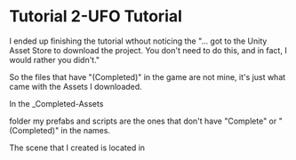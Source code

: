 # Tutorial 2-UFO Tutorial

I ended up finishing the tutorial wthout noticing the "... got to the Unity Asset Store to download the project. You don't need to do this, and in fact, I would rather you didn't." 

So the files that have "(Completed)" in the game are not mine, it's just what came with the Assets I downloaded.

In the 
_Completed-Assets 

folder my prefabs and scripts are the ones that don't have "Complete" or "(Completed)" in the names.

The scene that I created is located in 
